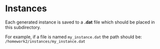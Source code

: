 # Instances

Each generated instance is saved to a **.dat** file which should be placed in this subdirectory.

For example, if a file is named `my_instance.dat` the path should be: `/homework2/instances/my_instance.dat`